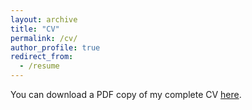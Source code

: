 ```yaml
---
layout: archive
title: "CV"
permalink: /cv/
author_profile: true
redirect_from:
  - /resume
---
```


You can download a PDF copy of my complete CV [here](/files/pdf/AudreyDenizotCV.pdf).
